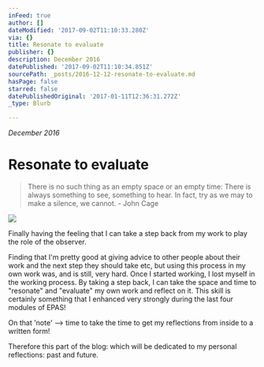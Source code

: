 ```yaml
---
inFeed: true
author: []
dateModified: '2017-09-02T11:10:33.280Z'
via: {}
title: Resonate to evaluate
publisher: {}
description: December 2016
datePublished: '2017-09-02T11:10:34.851Z'
sourcePath: _posts/2016-12-12-resonate-to-evaluate.md
hasPage: false
starred: false
datePublishedOriginal: '2017-01-11T12:36:31.272Z'
_type: Blurb

---
```

_December 2016_

# Resonate to evaluate

> There is no such thing as an empty space or an empty time: There is always something to see, something to hear. In fact, try as we may to make a silence, we cannot. - John Cage

![](https://the-grid-user-content.s3-us-west-2.amazonaws.com/0a9c3499-458e-416e-b03f-3970e3abf72a.jpg)

Finally having the feeling that I can take a step back from my work to play the role of the observer.

Finding that I'm pretty good at giving advice to other people about their work and the next step they should take etc, but using this process in my own work was, and is still, very hard. Once I started working, I lost myself in the working process. By taking a step back, I can take the space and time to "resonate" and "evaluate" my own work and reflect on it. This skill is certainly something that I enhanced very strongly during the last four modules of EPAS!

On that 'note' --\> time to take the time to get my reflections from inside to a written form!

Therefore this part of the blog: which will be dedicated to my personal reflections: past and future.